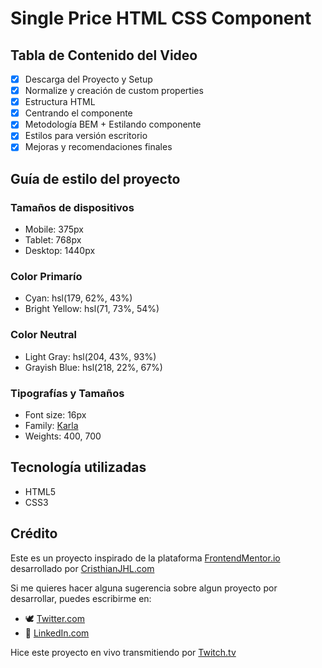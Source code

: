# Single Price HTML CSS Component

## Tabla de Contenido del Video

- [x] Descarga del Proyecto y Setup
- [x] Normalize y creación de custom properties
- [x] Estructura HTML
- [x] Centrando el componente
- [x] Metodología BEM + Estilando componente
- [x] Estilos para versión escritorio
- [x] Mejoras y recomendaciones finales

## Guía de estilo del proyecto

### Tamaños de dispositivos

- Mobile: 375px
- Tablet: 768px
- Desktop: 1440px

### Color Primarío

- Cyan: hsl(179, 62%, 43%)
- Bright Yellow: hsl(71, 73%, 54%)

### Color Neutral

- Light Gray: hsl(204, 43%, 93%)
- Grayish Blue: hsl(218, 22%, 67%)

### Tipografías y Tamaños

- Font size: 16px
- Family: [Karla](https://fonts.google.com/specimen/Karla)
- Weights: 400, 700

## Tecnología utilizadas

- HTML5
- CSS3

## Crédito

Este es un proyecto inspirado de la plataforma [FrontendMentor.io](https://www.frontendmentor.io/challenges/single-price-grid-component-5ce41129d0ff452fec5abbbc) desarrollado por [CristhianJHL.com](https://cristhianjhl.com?utm_source=github&utm_medium=referrer&utm_campaign=readme)

Si me quieres hacer alguna sugerencia sobre algun proyecto por desarrollar, puedes escribirme en:

- 🕊 [Twitter.com](https://twitter.com/cristhianjhlweb)
- 📘 [LinkedIn.com](https://www.linkedin.com/in/cristhianjhl/)

Hice este proyecto en vivo transmitiendo por [Twitch.tv](https://twitch.tv/ihasaku)
